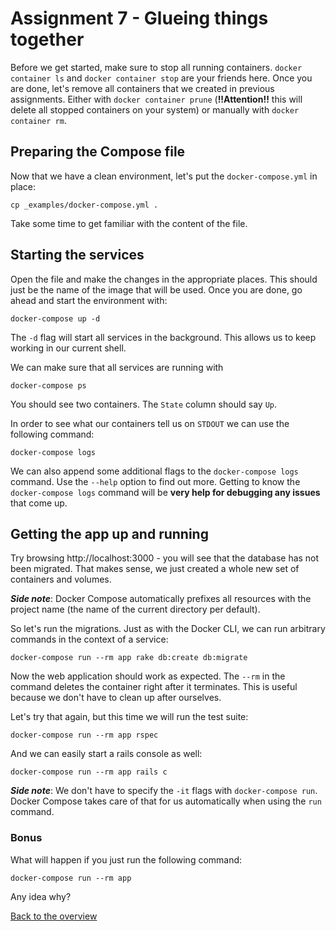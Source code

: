 # Assignment 7 - Glueing things together
Before we get started, make sure to stop all running containers. `docker container ls` and `docker container stop` are your friends here. Once you are done, let's remove all containers that we created in previous assignments. Either with `docker container prune` (**!!Attention!!** this will delete all stopped containers on your system) or manually with `docker container rm`.

## Preparing the Compose file
Now that we have a clean environment, let's put the `docker-compose.yml` in place:
```
cp _examples/docker-compose.yml .
```

Take some time to get familiar with the content of the file.

## Starting the services
Open the file and make the changes in the appropriate places. This should just be the name of the image that will be used. Once you are done, go ahead and start the environment with:
```
docker-compose up -d
```

The `-d` flag will start all services in the background. This allows us to keep working in our current shell.

We can make sure that all services are running with
```
docker-compose ps
```
You should see two containers. The `State` column should say `Up`.

In order to see what our containers tell us on `STDOUT` we can use the following command:
```
docker-compose logs
```

We can also append some additional flags to the `docker-compose logs` command. Use the `--help` option to find out more. Getting to know the `docker-compose logs` command will be __very help for debugging any issues__ that come up.

## Getting the app up and running
Try browsing http://localhost:3000 - you will see that the database has not been migrated. That makes sense, we just created a whole new set of containers and volumes. 

__*Side note*__: Docker Compose automatically prefixes all resources with the project name (the name of the current directory per default).

So let's run the migrations. Just as with the Docker CLI, we can run arbitrary commands in the context of a service:
```
docker-compose run --rm app rake db:create db:migrate
```

Now the web application should work as expected. The `--rm` in the command deletes the container right after it terminates. This is useful because we don't have to clean up after ourselves.

Let's try that again, but this time we will run the test suite:
```
docker-compose run --rm app rspec
```

And we can easily start a rails console as well:
```
docker-compose run --rm app rails c
```

__*Side note*__: We don't have to specify the `-it` flags with `docker-compose run`. Docker Compose takes care of that for us automatically when using the `run` command.

### Bonus
What will happen if you just run the following command:
```
docker-compose run --rm app
```

Any idea why?

[Back to the overview](../README.md#assignments)
